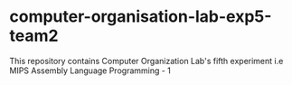 # computer-organisation-lab-exp5-team2
This repository contains Computer Organization Lab's fifth experiment i.e MIPS Assembly Language Programming - 1
